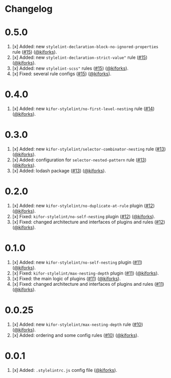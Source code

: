 # Changelog

<a name="0.5.0"></a>
# 0.5.0

1. [x] Added: new `stylelint-declaration-block-no-ignored-properties` rule ([#15](https://github.com/kiforks/kifor-stylelint-config/pull/15)) ([@kiforks](https://github.com/kiforks)).
2. [x] Added: new `stylelint-declaration-strict-value"` rule ([#15](https://github.com/kiforks/kifor-stylelint-config/pull/15)) ([@kiforks](https://github.com/kiforks)).
3. [x] Added: new `stylelint-scss"` rules ([#15](https://github.com/kiforks/kifor-stylelint-config/pull/15)) ([@kiforks](https://github.com/kiforks)).
4. [x] Fixed: several rule configs ([#15](https://github.com/kiforks/kifor-stylelint-config/pull/15)) ([@kiforks](https://github.com/kiforks)).

<a name="0.4.0"></a>
# 0.4.0

1. [x] Added: new `kifor-stylelint/no-first-level-nesting` rule ([#14](https://github.com/kiforks/kifor-stylelint-config/pull/14)) ([@kiforks](https://github.com/kiforks)).

<a name="0.3.0"></a>
# 0.3.0

1. [x] Added: new `kifor-stylelint/selector-combinator-nesting` rule ([#13](https://github.com/kiforks/kifor-stylelint-config/pull/13)) ([@kiforks](https://github.com/kiforks)).
2. [x] Added: configuration for `selector-nested-pattern` rule ([#13](https://github.com/kiforks/kifor-stylelint-config/pull/13)) ([@kiforks](https://github.com/kiforks)).
3. [x] Added: lodash package ([#13](https://github.com/kiforks/kifor-stylelint-config/pull/13)) ([@kiforks](https://github.com/kiforks)).

<a name="0.2.0"></a>
# 0.2.0

1. [x] Added: new `kifor-stylelint/no-duplicate-at-rule` plugin ([#12](https://github.com/kiforks/kifor-stylelint-config/pull/12)) ([@kiforks](https://github.com/kiforks)).
2. [x] Fixed: `kifor-stylelint/no-self-nesting` plugin ([#12](https://github.com/kiforks/kifor-stylelint-config/pull/12)) ([@kiforks](https://github.com/kiforks)).
3. [x] Fixed: changed architecture and interfaces of plugins and rules ([#12](https://github.com/kiforks/kifor-stylelint-config/pull/12)) ([@kiforks](https://github.com/kiforks)).

<a name="0.1.0"></a>
# 0.1.0

1. [x] Added: new `kifor-stylelint/no-self-nesting` plugin ([#11](https://github.com/kiforks/kifor-stylelint-config/pull/11)) ([@kiforks](https://github.com/kiforks)).
2. [x] Fixed: `kifor-stylelint/max-nesting-depth` plugin ([#11](https://github.com/kiforks/kifor-stylelint-config/pull/11)) ([@kiforks](https://github.com/kiforks)).
3. [x] Fixed: the main logic of plugins ([#11](https://github.com/kiforks/kifor-stylelint-config/pull/11)) ([@kiforks](https://github.com/kiforks)).
4. [x] Fixed: changed architecture and interfaces of plugins and rules ([#11](https://github.com/kiforks/kifor-stylelint-config/pull/11)) ([@kiforks](https://github.com/kiforks)).

<!-- CHANGELOG SPLIT MARKER -->

<a name="0.0.25"></a>
# 0.0.25

1. [x] Added: new `kifor-stylelint/max-nesting-depth` rule ([#10](https://github.com/kiforks/kifor-stylelint-config/pull/10)) ([@kiforks](https://github.com/kiforks)).
2. [x] Added: ordering and some config rules ([#10](https://github.com/kiforks/kifor-stylelint-config/pull/10)) ([@kiforks](https://github.com/kiforks)).

<!-- CHANGELOG SPLIT MARKER -->

<a name="0.0.1"></a>
# 0.0.1

1. [x] Added: `.stylelintrc.js` config file ([@kiforks](https://github.com/kiforks)).
